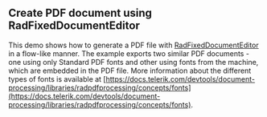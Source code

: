 ##  Create PDF document using RadFixedDocumentEditor 

This demo shows how to generate a PDF file with [RadFixedDocumentEditor](https://docs.telerik.com/devtools/document-processing/libraries/radpdfprocessing/editing/radfixeddocumenteditor) in a flow-like manner. The example exports two similar PDF documents - one using only Standard PDF fonts and other using fonts from the machine, which are embedded in the PDF file. More information about the different types of fonts is available at [https://docs.telerik.com/devtools/document-processing/libraries/radpdfprocessing/concepts/fonts](https://docs.telerik.com/devtools/document-processing/libraries/radpdfprocessing/concepts/fonts).